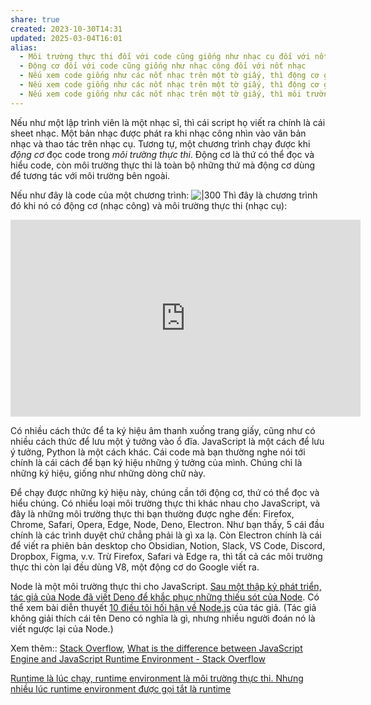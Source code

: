 ```yaml
---
share: true
created: 2023-10-30T14:31
updated: 2025-03-04T16:01
alias:
  - Môi trường thực thi đối với code cũng giống như nhạc cụ đối với nốt nhạc
  - Động cơ đối với code cũng giống như nhạc công đối với nốt nhạc
  - Nếu xem code giống như các nốt nhạc trên một tờ giấy, thì động cơ giống như nhạc công, còn môi trường thực thi giống như nhạc cụ
  - Nếu xem code giống như các nốt nhạc trên một tờ giấy, thì động cơ giống như nhạc công
  - Nếu xem code giống như các nốt nhạc trên một tờ giấy, thì môi trường thực thi giống như nhạc cụ
---
```

Nếu như một lập trình viên là một nhạc sĩ, thì cái script họ viết ra chính là cái sheet nhạc. Một bản nhạc được phát ra khi nhạc công nhìn vào văn bản nhạc và thao tác trên nhạc cụ. Tương tự, một chương trình chạy được khi *động cơ* đọc code trong *môi trường thực thi*. Động cơ là thứ có thể đọc và hiểu code, còn môi trường thực thi là toàn bộ những thứ mà động cơ dùng để tương tác với môi trường bên ngoài.

Nếu như đây là code của một chương trình:
![|300](https://blogger.googleusercontent.com/img/b/R29vZ2xl/AVvXsEjW6umUr-rqk6ZG5yrJrofzju5iJL3Uy_X7YQEH7Mx2PfS3kxey6cgIKUVdLVVyDAprlND4sCFc9d5twCihMVYsGv_iN5Eqp-tt2g_Xcvhhlt1PS9tlePGUso4OMNfAVIGgIlIt5wlVOKk/s1600/Croatian+Rhapsody_0001.png)
Thì đây là chương trình đó khi nó có động cơ (nhạc công) và môi trường thực thi (nhạc cụ):
<iframe width="560" height="315" src="https://www.youtube.com/embed/watch?v=3aTEjyzWKFQ" title="YouTube video player" frameborder="0" allow="accelerometer; autoplay; clipboard-write; encrypted-media; gyroscope; picture-in-picture; web-share" referrerpolicy="strict-origin-when-cross-origin" allowfullscreen></iframe>

Có nhiều cách thức để ta ký hiệu âm thanh xuống trang giấy, cũng như có nhiều cách thức để lưu một ý tưởng vào ổ đĩa. JavaScript là một cách để lưu ý tưởng, Python là một cách khác. Cái code mà bạn thường nghe nói tới chính là cái cách để bạn ký hiệu những ý tưởng của mình. Chúng chỉ là những ký hiệu, giống như những dòng chữ này. 

Để chạy được những ký hiệu này, chúng cần tới động cơ, thứ có thể đọc và hiểu chúng. Có nhiều loại môi trường thực thi khác nhau cho JavaScript, và đây là những môi trường thực thi bạn thường được nghe đến: Firefox, Chrome, Safari, Opera, Edge, Node, Deno, Electron. Như bạn thấy, 5 cái đầu chính là các trình duyệt chứ chẳng phải là gì xa lạ. Còn Electron chính là cái để viết ra phiên bản desktop cho Obsidian, Notion, Slack, VS Code, Discord, Dropbox, Figma, v.v. Trừ Firefox, Safari và Edge ra, thì tất cả các môi trường thực thi còn lại đều dùng V8, một động cơ do Google viết ra.

Node là một môi trường thực thi cho JavaScript. [Sau một thập kỷ phát triển, tác giả của Node đã viết Deno để khắc phục những thiếu sót của Node](../../../Ng%C3%B4n%20ng%E1%BB%AF/Ng%C3%B4n%20ng%E1%BB%AF%20l%E1%BA%ADp%20tr%C3%ACnh/Ng%C3%B4n%20ng%E1%BB%AF%20ki%E1%BB%83u%20%C4%91%E1%BB%99ng/JavaScript/M%C3%B4i%20tr%C6%B0%E1%BB%9Dng%20th%E1%BB%B1c%20thi%20(runtime)/Deno/Sau%20m%E1%BB%99t%20th%E1%BA%ADp%20k%E1%BB%B7%20ph%C3%A1t%20tri%E1%BB%83n,%20t%C3%A1c%20gi%E1%BA%A3%20c%E1%BB%A7a%20Node%20%C4%91%C3%A3%20vi%E1%BA%BFt%20Deno%20%C4%91%E1%BB%83%20kh%E1%BA%AFc%20ph%E1%BB%A5c%20nh%E1%BB%AFng%20thi%E1%BA%BFu%20s%C3%B3t%20c%E1%BB%A7a%20Node.md). Có thể xem bài diễn thuyết [10 điều tôi hối hận về Node.js](https://www.youtube.com/watch?v=M3BM9TB-8yA "10 Things I Regret About Node.js - Ryan Dahl - JSConf EU - YouTube") của tác giả. (Tác giả không giải thích cái tên Deno có nghĩa là gì, nhưng nhiều người đoán nó là viết ngược lại của Node.)

Xem thêm:: [Stack Overflow](../../../%CE%9E%20Ngu%E1%BB%93n%20v%C3%A0%20t%C3%A0i%20nguy%C3%AAn%20h%E1%BB%97%20tr%E1%BB%A3/%CE%9E%20Ngu%E1%BB%93n/Stack%20Overflow.md), [What is the difference between JavaScript Engine and JavaScript Runtime Environment - Stack Overflow](https://stackoverflow.com/questions/29027845/what-is-the-difference-between-javascript-engine-and-javascript-runtime-environm)

[Runtime là lúc chạy, runtime environment là môi trường thực thi. Nhưng nhiều lúc runtime environment được gọi tắt là runtime](./Runtime%20l%C3%A0%20l%C3%BAc%20ch%E1%BA%A1y,%20runtime%20environment%20l%C3%A0%20m%C3%B4i%20tr%C6%B0%E1%BB%9Dng%20th%E1%BB%B1c%20thi.%20Nh%C6%B0ng%20nhi%E1%BB%81u%20l%C3%BAc%20runtime%20environment%20%C4%91%C6%B0%E1%BB%A3c%20g%E1%BB%8Di%20t%E1%BA%AFt%20l%C3%A0%20runtime.md)